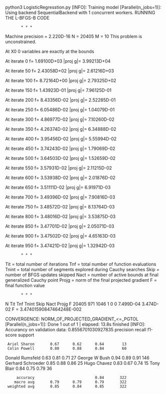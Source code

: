 python3 LogisticRegresstion.py
[INFO]: Training model
[Parallel(n_jobs=1)]: Using backend SequentialBackend with 1 concurrent workers.
RUNNING THE L-BFGS-B CODE

           * * *

Machine precision = 2.220D-16
 N =        20405     M =           10
 This problem is unconstrained.

At X0         0 variables are exactly at the bounds

At iterate    0    f=  1.69100D+03    |proj g|=  3.99213D+04

At iterate   50    f=  2.43058D+02    |proj g|=  2.61216D+03

At iterate  100    f=  8.72164D+00    |proj g|=  2.79325D+02

At iterate  150    f=  1.43923D-01    |proj g|=  7.96125D-01

At iterate  200    f=  8.43356D-02    |proj g|=  2.52285D-01

At iterate  250    f=  6.05486D-02    |proj g|=  1.04079D-01

At iterate  300    f=  4.86977D-02    |proj g|=  7.10260D-02

At iterate  350    f=  4.26374D-02    |proj g|=  6.34888D-02

At iterate  400    f=  3.95456D-02    |proj g|=  5.55994D-02

At iterate  450    f=  3.74243D-02    |proj g|=  1.79069D-02

At iterate  500    f=  3.64503D-02    |proj g|=  1.52659D-02

At iterate  550    f=  3.57931D-02    |proj g|=  2.11215D-02

At iterate  600    f=  3.53938D-02    |proj g|=  2.01876D-02

At iterate  650    f=  3.51111D-02    |proj g|=  6.91971D-03

At iterate  700    f=  3.49396D-02    |proj g|=  7.90816D-03

At iterate  750    f=  3.48572D-02    |proj g|=  8.13764D-03

At iterate  800    f=  3.48016D-02    |proj g|=  3.53875D-03

At iterate  850    f=  3.47701D-02    |proj g|=  2.05071D-03

At iterate  900    f=  3.47502D-02    |proj g|=  4.65163D-03

At iterate  950    f=  3.47421D-02    |proj g|=  1.32942D-03

           * * *

Tit   = total number of iterations
Tnf   = total number of function evaluations
Tnint = total number of segments explored during Cauchy searches
Skip  = number of BFGS updates skipped
Nact  = number of active bounds at final generalized Cauchy point
Projg = norm of the final projected gradient
F     = final function value

           * * *

   N    Tit     Tnf  Tnint  Skip  Nact     Projg        F
20405    971   1046      1     0     0   7.499D-04   3.474D-02
  F =  3.47401590847464248E-002

CONVERGENCE: NORM_OF_PROJECTED_GRADIENT_<=_PGTOL
[Parallel(n_jobs=1)]: Done   1 out of   1 | elapsed:   13.8s finished
[INFO]: Accurancy on validation data: 0.8556701030927835
                   precision    recall  f1-score   support

     Ariel Sharon       0.67      0.62      0.64        13
     Colin Powell       0.80      0.88      0.84        60
  Donald Rumsfeld       0.63      0.81      0.71        27
    George W Bush       0.94      0.89      0.91       146
Gerhard Schroeder       0.85      0.88      0.86        25
      Hugo Chavez       0.83      0.67      0.74        15
       Tony Blair       0.84      0.75      0.79        36

         accuracy                           0.84       322
        macro avg       0.79      0.79      0.79       322
     weighted avg       0.85      0.84      0.85       322